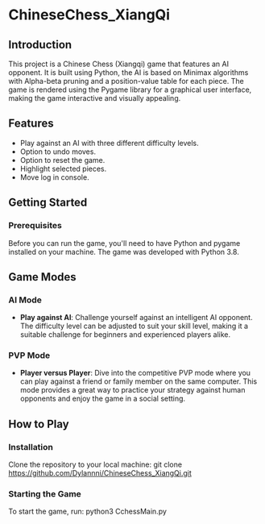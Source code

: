 # ChineseChess_XiangQi

## Introduction
This project is a Chinese Chess (Xiangqi) game that features an AI opponent. It is built using Python, the AI is based on Minimax algorithms with Alpha-beta pruning and a position-value table for each piece. The game is rendered using the Pygame library for a graphical user interface, making the game interactive and visually appealing.

## Features
- Play against an AI with three different difficulty levels.
- Option to undo moves.
- Option to reset the game.
- Highlight selected pieces.
- Move log in console.

## Getting Started

### Prerequisites
Before you can run the game, you'll need to have Python and pygame installed on your machine. The game was developed with Python 3.8. 

## Game Modes

### AI Mode
- **Play against AI**: Challenge yourself against an intelligent AI opponent. The difficulty level can be adjusted to suit your skill level, making it a suitable challenge for beginners and experienced players alike.

### PVP Mode
- **Player versus Player**: Dive into the competitive PVP mode where you can play against a friend or family member on the same computer. This mode provides a great way to practice your strategy against human opponents and enjoy the game in a social setting.

## How to Play

### Installation
Clone the repository to your local machine:
   git clone https://github.com/Dylannni/ChineseChess_XiangQi.git
   
### Starting the Game
To start the game, run:
  python3 CchessMain.py


